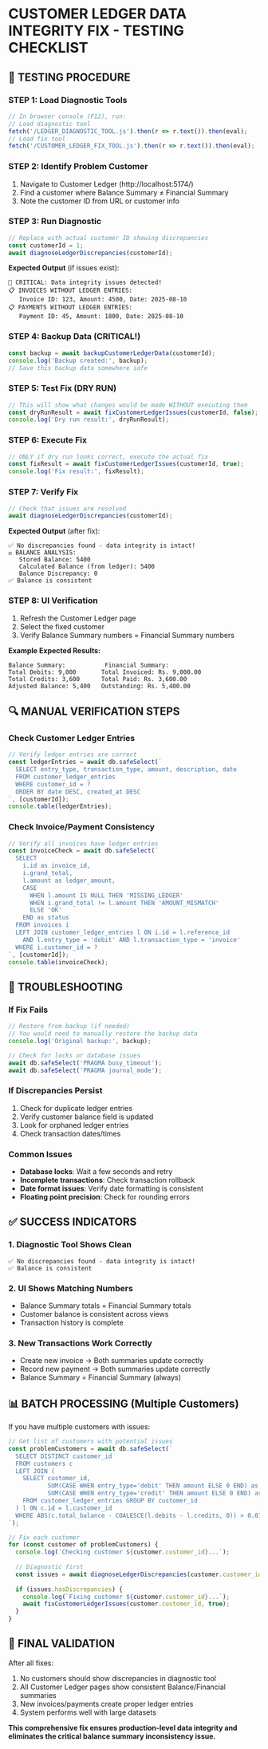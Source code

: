 # CUSTOMER LEDGER DATA INTEGRITY FIX - TESTING CHECKLIST

## 🧪 TESTING PROCEDURE

### STEP 1: Load Diagnostic Tools
```javascript
// In browser console (F12), run:
// Load diagnostic tool
fetch('/LEDGER_DIAGNOSTIC_TOOL.js').then(r => r.text()).then(eval);
// Load fix tool  
fetch('/CUSTOMER_LEDGER_FIX_TOOL.js').then(r => r.text()).then(eval);
```

### STEP 2: Identify Problem Customer
1. Navigate to Customer Ledger (http://localhost:5174/)
2. Find a customer where Balance Summary ≠ Financial Summary
3. Note the customer ID from URL or customer info

### STEP 3: Run Diagnostic
```javascript
// Replace with actual customer ID showing discrepancies
const customerId = 1;  
await diagnoseLedgerDiscrepancies(customerId);
```

**Expected Output** (if issues exist):
```
🚨 CRITICAL: Data integrity issues detected!
📋 INVOICES WITHOUT LEDGER ENTRIES:
   Invoice ID: 123, Amount: 4500, Date: 2025-08-10
📋 PAYMENTS WITHOUT LEDGER ENTRIES:  
   Payment ID: 45, Amount: 1800, Date: 2025-08-10
```

### STEP 4: Backup Data (CRITICAL!)
```javascript
const backup = await backupCustomerLedgerData(customerId);
console.log('Backup created:', backup);
// Save this backup data somewhere safe
```

### STEP 5: Test Fix (DRY RUN)
```javascript
// This will show what changes would be made WITHOUT executing them
const dryRunResult = await fixCustomerLedgerIssues(customerId, false);
console.log('Dry run result:', dryRunResult);
```

### STEP 6: Execute Fix
```javascript
// ONLY if dry run looks correct, execute the actual fix
const fixResult = await fixCustomerLedgerIssues(customerId, true);
console.log('Fix result:', fixResult);
```

### STEP 7: Verify Fix
```javascript
// Check that issues are resolved
await diagnoseLedgerDiscrepancies(customerId);
```

**Expected Output** (after fix):
```
✅ No discrepancies found - data integrity is intact!
⚖️ BALANCE ANALYSIS:
   Stored Balance: 5400
   Calculated Balance (from ledger): 5400
   Balance Discrepancy: 0
✅ Balance is consistent
```

### STEP 8: UI Verification
1. Refresh the Customer Ledger page
2. Select the fixed customer
3. Verify Balance Summary numbers = Financial Summary numbers

**Example Expected Results:**
```
Balance Summary:           Financial Summary:
Total Debits: 9,000       Total Invoiced: Rs. 9,000.00
Total Credits: 3,600      Total Paid: Rs. 3,600.00  
Adjusted Balance: 5,400   Outstanding: Rs. 5,400.00
```

## 🔍 MANUAL VERIFICATION STEPS

### Check Customer Ledger Entries
```javascript
// Verify ledger entries are correct
const ledgerEntries = await db.safeSelect(`
  SELECT entry_type, transaction_type, amount, description, date 
  FROM customer_ledger_entries 
  WHERE customer_id = ? 
  ORDER BY date DESC, created_at DESC
`, [customerId]);
console.table(ledgerEntries);
```

### Check Invoice/Payment Consistency  
```javascript
// Verify all invoices have ledger entries
const invoiceCheck = await db.safeSelect(`
  SELECT 
    i.id as invoice_id,
    i.grand_total,
    l.amount as ledger_amount,
    CASE 
      WHEN l.amount IS NULL THEN 'MISSING_LEDGER'
      WHEN i.grand_total != l.amount THEN 'AMOUNT_MISMATCH' 
      ELSE 'OK'
    END as status
  FROM invoices i
  LEFT JOIN customer_ledger_entries l ON i.id = l.reference_id 
    AND l.entry_type = 'debit' AND l.transaction_type = 'invoice'
  WHERE i.customer_id = ?
`, [customerId]);
console.table(invoiceCheck);
```

## 🚨 TROUBLESHOOTING

### If Fix Fails
```javascript
// Restore from backup (if needed)
// You would need to manually restore the backup data
console.log('Original backup:', backup);

// Check for locks or database issues
await db.safeSelect('PRAGMA busy_timeout');
await db.safeSelect('PRAGMA journal_mode'); 
```

### If Discrepancies Persist
1. Check for duplicate ledger entries
2. Verify customer balance field is updated
3. Look for orphaned ledger entries
4. Check transaction dates/times

### Common Issues
- **Database locks**: Wait a few seconds and retry
- **Incomplete transactions**: Check transaction rollback
- **Date format issues**: Verify date formatting is consistent
- **Floating point precision**: Check for rounding errors

## ✅ SUCCESS INDICATORS

### 1. Diagnostic Tool Shows Clean
```
✅ No discrepancies found - data integrity is intact!  
✅ Balance is consistent
```

### 2. UI Shows Matching Numbers
- Balance Summary totals = Financial Summary totals
- Customer balance is consistent across views
- Transaction history is complete

### 3. New Transactions Work Correctly
- Create new invoice → Both summaries update correctly
- Record new payment → Both summaries update correctly
- Balance Summary = Financial Summary (always)

## 📊 BATCH PROCESSING (Multiple Customers)

If you have multiple customers with issues:

```javascript
// Get list of customers with potential issues
const problemCustomers = await db.safeSelect(`
  SELECT DISTINCT customer_id 
  FROM customers c
  LEFT JOIN (
    SELECT customer_id, 
           SUM(CASE WHEN entry_type='debit' THEN amount ELSE 0 END) as debits,
           SUM(CASE WHEN entry_type='credit' THEN amount ELSE 0 END) as credits
    FROM customer_ledger_entries GROUP BY customer_id
  ) l ON c.id = l.customer_id
  WHERE ABS(c.total_balance - COALESCE(l.debits - l.credits, 0)) > 0.01
`);

// Fix each customer
for (const customer of problemCustomers) {
  console.log(`Checking customer ${customer.customer_id}...`);
  
  // Diagnostic first
  const issues = await diagnoseLedgerDiscrepancies(customer.customer_id);
  
  if (issues.hasDiscrepancies) {
    console.log(`Fixing customer ${customer.customer_id}...`);
    await fixCustomerLedgerIssues(customer.customer_id, true);
  }
}
```

## 🎯 FINAL VALIDATION

After all fixes:
1. No customers should show discrepancies in diagnostic tool
2. All Customer Ledger pages show consistent Balance/Financial summaries  
3. New invoices/payments create proper ledger entries
4. System performs well with large datasets

**This comprehensive fix ensures production-level data integrity and eliminates the critical balance summary inconsistency issue.**
